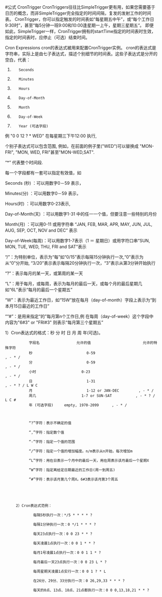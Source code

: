#公式
CronTrigger
CronTriggers往往比SimpleTrigger更有用，如果您需要基于日历的概念，而非SimpleTrigger完全指定的时间间隔，复发的发射工作的时间表。
CronTrigger，你可以指定触发的时间表如“每星期五中午”，或“每个工作日9:30时”，甚至“每5分钟一班9:00和10:00逢星期一上午，星期三星期五“。
即便如此，SimpleTrigger一样，CronTrigger拥有的startTime指定的时间表时生效，指定的时间表时，应停止（可选）结束时间。

Cron Expressions
cron的表达式被用来配置CronTrigger实例。 cron的表达式是字符串，实际上是由七子表达式，描述个别细节的时间表。这些子表达式是分开的空白，代表：

1.        Seconds
2.        Minutes
3.        Hours
4.        Day-of-Month
5.        Month
6.        Day-of-Week
7.        Year (可选字段)
例  "0 0 12 ? * WED" 在每星期三下午12:00 执行,

个别子表达式可以包含范围, 例如，在前面的例子里("WED")可以替换成 "MON-FRI", "MON, WED, FRI"甚至"MON-WED,SAT".

“*” 代表整个时间段.

每一个字段都有一套可以指定有效值，如

Seconds (秒)         ：可以用数字0－59 表示，

Minutes(分)          ：可以用数字0－59 表示，

Hours(时)             ：可以用数字0-23表示,

Day-of-Month(天) ：可以用数字1-31 中的任一一个值，但要注意一些特别的月份

Month(月)            ：可以用0-11 或用字符串  “JAN, FEB, MAR, APR, MAY, JUN, JUL, AUG, SEP, OCT, NOV and DEC” 表示

Day-of-Week(每周)：可以用数字1-7表示（1 ＝ 星期日）或用字符口串“SUN, MON, TUE, WED, THU, FRI and SAT”表示

“/”：为特别单位，表示为“每”如“0/15”表示每隔15分钟执行一次,“0”表示为从“0”分开始, “3/20”表示表示每隔20分钟执行一次，“3”表示从第3分钟开始执行

“?”：表示每月的某一天，或第周的某一天

“L”：用于每月，或每周，表示为每月的最后一天，或每个月的最后星期几如“6L”表示“每月的最后一个星期五”

“W”：表示为最近工作日，如“15W”放在每月（day-of-month）字段上表示为“到本月15日最近的工作日”

““#”：是用来指定“的”每月第n个工作日,例 在每周（day-of-week）这个字段中内容为"6#3" or "FRI#3" 则表示“每月第三个星期五”

 

1）Cron表达式的格式：秒 分 时 日 月 周 年(可选)。

               字段名                 允许的值                        允许的特殊字符  
               秒                         0-59                               , - * /  
               分                         0-59                               , - * /  
               小时                     0-23                               , - * /  
               日                         1-31                               , - * ? / L W C  
               月                         1-12 or JAN-DEC         , - * /  
               周几                     1-7 or SUN-SAT           , - * ? / L C #  
               年 (可选字段)     empty, 1970-2099      , - * /

 

               “?”字符：表示不确定的值

               “,”字符：指定数个值

               “-”字符：指定一个值的范围

               “/”字符：指定一个值的增加幅度。n/m表示从n开始，每次增加m

               “L”字符：用在日表示一个月中的最后一天，用在周表示该月最后一个星期X

               “W”字符：指定离给定日期最近的工作日(周一到周五)

               “#”字符：表示该月第几个周X。6#3表示该月第3个周五

 

 

         2）Cron表达式范例：

                 每隔5秒执行一次：*/5 * * * * ?

                 每隔1分钟执行一次：0 */1 * * * ?

                 每天23点执行一次：0 0 23 * * ?

                 每天凌晨1点执行一次：0 0 1 * * ?

                 每月1号凌晨1点执行一次：0 0 1 1 * ?

                 每月最后一天23点执行一次：0 0 23 L * ?

                 每周星期天凌晨1点实行一次：0 0 1 ? * L

                 在26分、29分、33分执行一次：0 26,29,33 * * * ?

                 每天的0点、13点、18点、21点都执行一次：0 0 0,13,18,21 * * ?